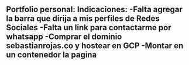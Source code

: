 Portfolio personal: 
Indicaciones:
-Falta agregar la barra que dirija a mis perfiles de Redes Sociales
-Falta un link para contactarme por whatsapp 
-Comprar el dominio sebastianrojas.co y hostear en GCP
-Montar en un contenedor la pagina
-
